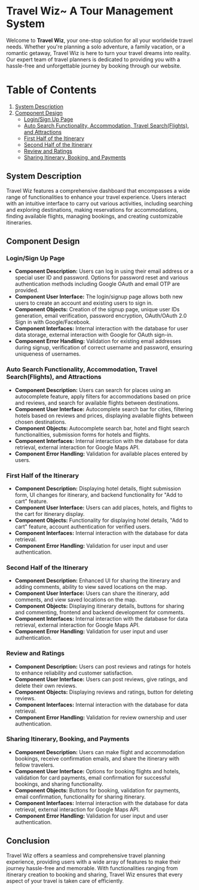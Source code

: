 # Travel Wiz~ A Tour Management System

Welcome to **Travel Wiz**, your one-stop solution for all your worldwide travel needs. Whether you're planning a solo adventure, a family vacation, or a romantic getaway, Travel Wiz is here to turn your travel dreams into reality. Our expert team of travel planners is dedicated to providing you with a hassle-free and unforgettable journey by booking through our website.

# Table of Contents

1. [System Description](#system-description)
2. [Component Design](#component-design)
    - [Login/Sign Up Page](#login-sign-up-page)
    - [Auto Search Functionality, Accommodation, Travel Search(Flights), and Attractions](#auto-search-functionality-accommodation-travel-searchflights-and-attractions)
    - [First Half of the Itinerary](#first-half-of-the-itinerary)
    - [Second Half of the Itinerary](#second-half-of-the-itinerary)
    - [Review and Ratings](#review-and-ratings)
    - [Sharing Itinerary, Booking, and Payments](#sharing-itinerary-booking-and-payments)

## System Description
Travel Wiz features a comprehensive dashboard that encompasses a wide range of functionalities to enhance your travel experience. Users interact with an intuitive interface to carry out various activities, including searching and exploring destinations, making reservations for accommodations, finding available flights, managing bookings, and creating customizable itineraries.

## Component Design

### Login/Sign Up Page
- **Component Description:** Users can log in using their email address or a special user ID and password. Options for password reset and various authentication methods including Google OAuth and email OTP are provided.
- **Component User Interface:** The login/signup page allows both new users to create an account and existing users to sign in.
- **Component Objects:** Creation of the signup page, unique user IDs generation, email verification, password encryption, OAuth/OAuth 2.0 Sign in with Google/Facebook.
- **Component Interfaces:** Internal interaction with the database for user data storage, external interaction with Google for OAuth sign-in.
- **Component Error Handling:** Validation for existing email addresses during signup, verification of correct username and password, ensuring uniqueness of usernames.

### Auto Search Functionality, Accommodation, Travel Search(Flights), and Attractions
- **Component Description:** Users can search for places using an autocomplete feature, apply filters for accommodations based on price and reviews, and search for available flights between destinations.
- **Component User Interface:** Autocomplete search bar for cities, filtering hotels based on reviews and prices, displaying available flights between chosen destinations.
- **Component Objects:** Autocomplete search bar, hotel and flight search functionalities, submission forms for hotels and flights.
- **Component Interfaces:** Internal interaction with the database for data retrieval, external interaction for Google Maps API.
- **Component Error Handling:** Validation for available places entered by users.

### First Half of the Itinerary
- **Component Description:** Displaying hotel details, flight submission form, UI changes for itinerary, and backend functionality for "Add to cart" feature.
- **Component User Interface:** Users can add places, hotels, and flights to the cart for itinerary display.
- **Component Objects:** Functionality for displaying hotel details, "Add to cart" feature, account authentication for verified users.
- **Component Interfaces:** Internal interaction with the database for data retrieval.
- **Component Error Handling:** Validation for user input and user authentication.

### Second Half of the Itinerary
- **Component Description:** Enhanced UI for sharing the itinerary and adding comments, ability to view saved locations on the map.
- **Component User Interface:** Users can share the itinerary, add comments, and view saved locations on the map.
- **Component Objects:** Displaying itinerary details, buttons for sharing and commenting, frontend and backend development for comments.
- **Component Interfaces:** Internal interaction with the database for data retrieval, external interaction for Google Maps API.
- **Component Error Handling:** Validation for user input and user authentication.

### Review and Ratings
- **Component Description:** Users can post reviews and ratings for hotels to enhance reliability and customer satisfaction.
- **Component User Interface:** Users can post reviews, give ratings, and delete their own reviews.
- **Component Objects:** Displaying reviews and ratings, button for deleting reviews.
- **Component Interfaces:** Internal interaction with the database for data retrieval.
- **Component Error Handling:** Validation for review ownership and user authentication.

### Sharing Itinerary, Booking, and Payments
- **Component Description:** Users can make flight and accommodation bookings, receive confirmation emails, and share the itinerary with fellow travelers.
- **Component User Interface:** Options for booking flights and hotels, validation for card payments, email confirmation for successful bookings, and sharing functionality.
- **Component Objects:** Buttons for booking, validation for payments, email confirmation, functionality for sharing itinerary.
- **Component Interfaces:** Internal interaction with the database for data retrieval, external interaction for Google Maps API.
- **Component Error Handling:** Validation for user input and user authentication.

## Conclusion
Travel Wiz offers a seamless and comprehensive travel planning experience, providing users with a wide array of features to make their journey hassle-free and memorable. With functionalities ranging from itinerary creation to booking and sharing, Travel Wiz ensures that every aspect of your travel is taken care of efficiently.

